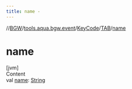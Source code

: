 ```yaml
---
title: name -
---
```

//[BGW](../../../../index.md)/[tools.aqua.bgw.event](../../index.md)/[KeyCode](../index.md)/[TAB](index.md)/[name](name.md)



# name  
[jvm]  
Content  
val [name](name.md): [String](https://kotlinlang.org/api/latest/jvm/stdlib/kotlin/-string/index.html)  




